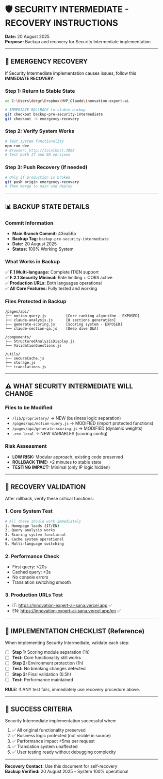 # 🛡️ SECURITY INTERMEDIATE - RECOVERY INSTRUCTIONS
**Date:** 20 August 2025  
**Purpose:** Backup and recovery for Security Intermediate implementation  

---

## 🚨 EMERGENCY RECOVERY

If Security Intermediate implementation causes issues, follow this **IMMEDIATE RECOVERY**:

### Step 1: Return to Stable State
```bash
cd C:\Users\dokgr\Dropbox\MVP_Claude\innovation-expert-ai

# IMMEDIATE ROLLBACK to stable backup
git checkout backup-pre-security-intermediate
git checkout -b emergency-recovery
```

### Step 2: Verify System Works
```bash
# Test system functionality
npm run dev
# Browser: http://localhost:3008
# Test both IT and EN versions
```

### Step 3: Push Recovery (if needed)
```bash
# Only if production is broken
git push origin emergency-recovery
# Then merge to main and deploy
```

---

## 📊 BACKUP STATE DETAILS

### Commit Information
- **Main Branch Commit:** 43ea56a  
- **Backup Tag:** `backup-pre-security-intermediate`
- **Date:** 20 August 2025
- **Status:** 100% Working System

### What Works in Backup
✅ **F.1 Multi-language:** Complete IT/EN support  
✅ **F.2.1 Security Minimal:** Rate limiting + CORS active  
✅ **Production URLs:** Both languages operational  
✅ **All Core Features:** Fully tested and working  

### Files Protected in Backup
```
/pages/api/
├── notion-query.js         [Core ranking algorithm - EXPOSED]
├── claude-analysis.js      [8 sections generation]
├── generate-scoring.js     [Scoring system - EXPOSED]
└── claude-section-qa.js    [Deep dive Q&A]

/components/
├── StructuredAnalysisDisplay.js
└── ValidationQuestions.js

/utils/
├── secureCache.js
├── storage.js
└── translations.js
```

---

## ⚠️ WHAT SECURITY INTERMEDIATE WILL CHANGE

### Files to be Modified
- `/lib/proprietary/` → NEW (business logic separation)
- `/pages/api/notion-query.js` → MODIFIED (import protected functions)
- `/pages/api/generate-scoring.js` → MODIFIED (dynamic weights)
- `.env.local` → NEW VARIABLES (scoring config)

### Risk Assessment
- **LOW RISK:** Modular approach, existing code preserved
- **ROLLBACK TIME:** <2 minutes to stable state
- **TESTING IMPACT:** Minimal (only IP logic hidden)

---

## 🔧 RECOVERY VALIDATION

After rollback, verify these critical functions:

### 1. Core System Test
```bash
# All these should work immediately
1. Homepage loads (IT/EN)
2. Query analysis works  
3. Scoring system functional
4. Cache system operational
5. Multi-language switching
```

### 2. Performance Check
- First query: <20s
- Cached query: <3s  
- No console errors
- Translation switching smooth

### 3. Production URLs Test
- IT: https://innovation-expert-ai-sana.vercel.app ✅
- EN: https://innovation-expert-ai-sana.vercel.app/en ✅

---

## 📝 IMPLEMENTATION CHECKLIST (Reference)

When implementing Security Intermediate, validate each step:

- [ ] **Step 1:** Scoring module separation (1h)
- [ ] **Test:** Core functionality still works  
- [ ] **Step 2:** Environment protection (1h)  
- [ ] **Test:** No breaking changes detected
- [ ] **Step 3:** Final validation (0.5h)
- [ ] **Test:** Performance maintained

**RULE:** If ANY test fails, immediately use recovery procedure above.

---

## 🎯 SUCCESS CRITERIA

Security Intermediate implementation successful when:
1. ✅ All original functionality preserved
2. ✅ Business logic protected (not visible in source)
3. ✅ Performance impact <5ms per request
4. ✅ Translation system unaffected  
5. ✅ User testing ready without debugging complexity

---

**Recovery Contact:** Use this document for self-recovery  
**Backup Verified:** 20 August 2025 - System 100% operational